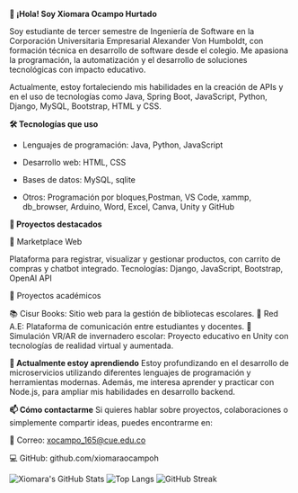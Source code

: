 **👋 ¡Hola! Soy Xiomara Ocampo Hurtado**

Soy estudiante de tercer semestre de Ingeniería de Software en la Corporación Universitaria Empresarial Alexander Von Humboldt, con formación técnica en desarrollo de software desde el colegio. Me apasiona la programación, la automatización y el desarrollo de soluciones tecnológicas con impacto educativo.

Actualmente, estoy fortaleciendo mis habilidades en la creación de APIs y en el uso de tecnologías como Java, Spring Boot, JavaScript, Python, Django, MySQL, Bootstrap, HTML y CSS.

**🛠️ Tecnologías que uso**

- Lenguajes de programación: Java, Python, JavaScript

- Desarrollo web: HTML, CSS

- Bases de datos: MySQL, sqlite

- Otros: Programación por bloques,Postman, VS Code, xammp, db_browser, Arduino, Word, Excel, Canva, Unity y  GitHub

**🚀 Proyectos destacados**

🎯 Marketplace Web

Plataforma para registrar, visualizar y gestionar productos, con carrito de compras y chatbot integrado.
Tecnologías: Django, JavaScript, Bootstrap, OpenAI API

🏫 Proyectos académicos

📚 Cisur Books: Sitio web para la gestión de bibliotecas escolares.
💬 Red A.E: Plataforma de comunicación entre estudiantes y docentes.
🌱 Simulación VR/AR de invernadero escolar: Proyecto educativo en Unity con tecnologías de realidad virtual y aumentada.

**🧠 Actualmente estoy aprendiendo**
Estoy profundizando en el desarrollo de microservicios utilizando diferentes lenguajes de programación y herramientas modernas. Además, me interesa aprender y practicar con Node.js, para ampliar mis habilidades en desarrollo backend.

**📫 Cómo contactarme**
Si quieres hablar sobre proyectos, colaboraciones o simplemente compartir ideas, puedes encontrarme en:

📧 Correo: xocampo_165@cue.edu.co

💻 GitHub: github.com/xiomaraocampoh

![Xiomara's GitHub Stats](https://github-readme-stats.vercel.app/api?username=xiomaraocampoh&show_icons=true&theme=radical)
![Top Langs](https://github-readme-stats.vercel.app/api/top-langs/?username=xiomaraocampoh&layout=compact&theme=radical)
![GitHub Streak](https://streak-stats.demolab.com?user=xiomaraocampoh&theme=radical)



